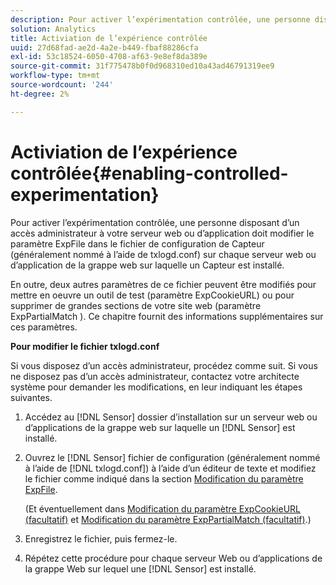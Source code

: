 ```yaml
---
description: Pour activer l’expérimentation contrôlée, une personne disposant d’un accès administrateur à votre serveur web ou d’application doit modifier le paramètre ExpFile dans le fichier de configuration de Capteur (généralement nommé à l’aide de txlogd.conf) sur chaque serveur web ou d’application de la grappe web sur laquelle un Capteur est installé.
solution: Analytics
title: Activiation de l’expérience contrôlée
uuid: 27d68fad-ae2d-4a2e-b449-fbaf88286cfa
exl-id: 53c18524-6050-4708-af63-9e8ef8da389e
source-git-commit: 31f775478b0f0d968310ed10a43ad46791319ee9
workflow-type: tm+mt
source-wordcount: '244'
ht-degree: 2%

---
```


# Activiation de l’expérience contrôlée{#enabling-controlled-experimentation}

Pour activer l’expérimentation contrôlée, une personne disposant d’un accès administrateur à votre serveur web ou d’application doit modifier le paramètre ExpFile dans le fichier de configuration de Capteur (généralement nommé à l’aide de txlogd.conf) sur chaque serveur web ou d’application de la grappe web sur laquelle un Capteur est installé.

En outre, deux autres paramètres de ce fichier peuvent être modifiés pour mettre en oeuvre un outil de test (paramètre ExpCookieURL) ou pour supprimer de grandes sections de votre site web (paramètre ExpPartialMatch ). Ce chapitre fournit des informations supplémentaires sur ces paramètres.

**Pour modifier le fichier txlogd.conf**

Si vous disposez d’un accès administrateur, procédez comme suit. Si vous ne disposez pas d’un accès administrateur, contactez votre architecte système pour demander les modifications, en leur indiquant les étapes suivantes.

1. Accédez au [!DNL Sensor] dossier d’installation sur un serveur web ou d’applications de la grappe web sur laquelle un [!DNL Sensor] est installé.
1. Ouvrez le [!DNL Sensor] fichier de configuration (généralement nommé à l’aide de [!DNL txlogd.conf]) à l’aide d’un éditeur de texte et modifiez le fichier comme indiqué dans la section [Modification du paramètre ExpFile](../../../home/c-undst-ctrld-exp/t-en-ctrld-exp/c-mod-expfile-prm.md#concept-25232b386a654870becc789d4f1fcc28).

   (Et éventuellement dans [Modification du paramètre ExpCookieURL (facultatif)](../../../home/c-undst-ctrld-exp/t-en-ctrld-exp/c-mod-expckurl-prm.md#concept-215bf86bab4e4ec0b0cc803ec48a8fcf) et [Modification du paramètre ExpPartialMatch (facultatif)](../../../home/c-undst-ctrld-exp/t-en-ctrld-exp/c-mod-expplmth-prm.md#concept-9c817c4c49b74287b0f70d6a1a37655e).)

1. Enregistrez le fichier, puis fermez-le.
1. Répétez cette procédure pour chaque serveur Web ou d’applications de la grappe Web sur lequel une [!DNL Sensor] est installé.

